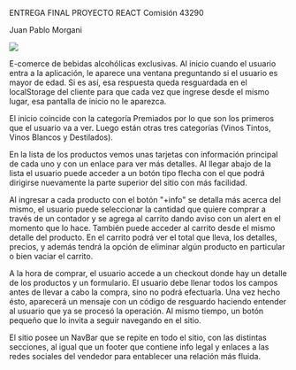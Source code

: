 ENTREGA FINAL PROYECTO REACT
Comisión 43290

Juan Pablo Morgani

![](https://res.cloudinary.com/dqykftyy6/image/upload/v1687260436/wineryLogo_kvwktq.svg)

E-comerce de bebidas alcohólicas exclusivas.
Al inicio cuando el usuario entra a la aplicación, le aparece una ventana preguntando si el usuario es mayor de edad. Si es así, esa respuesta queda resguardada en el localStorage del cliente para que cada vez que ingrese desde el mismo lugar, esa pantalla de inicio no le aparezca.

El inicio coincide con la categoría Premiados por lo que son los primeros que el usuario va a ver. Luego están otras tres categorías (Vinos Tintos, Vinos Blancos y Destilados).

En la lista de los productos vemos unas tarjetas con información principal de cada uno y con un enlace para ver más detalles. Al llegar abajo de la lista el usuario puede acceder a un botón tipo flecha con el que podrá dirigirse nuevamente la parte superior del sitio con más facilidad.

Al ingresar a cada producto con el botón "+info" se detalla más acerca del mismo, el usuario puede seleccionar la cantidad que quiere comprar a través de un contador y se agrega al carrito dando aviso con un alert en el momento que lo hace. También puede acceder al carrito desde el mismo detalle del producto. En el carrito podrá ver el total que lleva, los detalles, precios, y además tendrá la opción de eliminar algún producto en particular o bien vaciar el carrito.

A la hora de comprar, el usuario accede a un checkout donde hay un detalle de los productos y un formulario. El usuario debe llenar todos los campos antes de llevar a cabo la compra, sino no podrá efectuarla. Una vez hecho ésto, aparecerá un mensaje con un código de resguardo haciendo entender al usuario que ya se procesó la operación. Al mismo tiempo, un botón pequeño que lo invita a seguir navegando en el sitio.

El sitio posee un NavBar que se repite en todo el sitio, con las distintas secciones, al igual que un footer que contiene info legal y enlaces a las redes sociales del vendedor para entablecer una relación más fluida.
